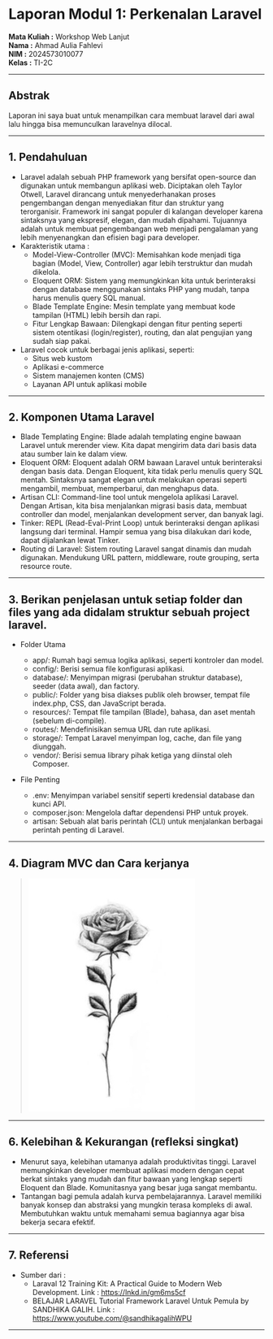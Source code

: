 # Laporan Modul 1: Perkenalan Laravel
**Mata Kuliah :** Workshop Web Lanjut   
**Nama :** Ahmad Aulia Fahlevi  
**NIM :** 2024573010077  
**Kelas :** TI-2C  

---

## Abstrak 
Laporan ini saya buat untuk menampilkan cara membuat laravel dari awal lalu hingga bisa memunculkan
laravelnya dilocal.

---

## 1. Pendahuluan
- Laravel adalah sebuah PHP framework yang bersifat open-source dan digunakan untuk membangun aplikasi web. Diciptakan oleh Taylor Otwell, Laravel dirancang untuk menyederhanakan proses pengembangan dengan menyediakan fitur dan struktur yang terorganisir. Framework ini sangat populer di kalangan developer karena sintaksnya yang ekspresif, elegan, dan mudah dipahami. Tujuannya adalah untuk membuat pengembangan web menjadi pengalaman yang lebih menyenangkan dan efisien bagi para developer.
- Karakteristik utama : 
  - Model-View-Controller (MVC): Memisahkan kode menjadi tiga bagian (Model, View, Controller) agar lebih terstruktur dan mudah dikelola.
  - Eloquent ORM: Sistem yang memungkinkan kita untuk berinteraksi dengan database menggunakan sintaks PHP yang mudah, tanpa harus menulis query SQL manual.
  - Blade Template Engine: Mesin template yang membuat kode tampilan (HTML) lebih bersih dan rapi.
  - Fitur Lengkap Bawaan: Dilengkapi dengan fitur penting seperti sistem otentikasi (login/register), routing, dan alat pengujian yang sudah siap pakai.
- Laravel cocok untuk berbagai jenis aplikasi, seperti:
  - Situs web kustom
  - Aplikasi e-commerce
  - Sistem manajemen konten (CMS)
  - Layanan API untuk aplikasi mobile

---

## 2. Komponen Utama Laravel
- Blade Templating Engine: Blade adalah templating engine bawaan Laravel untuk merender view. Kita dapat mengirim data dari basis data atau sumber lain ke dalam view.
- Eloquent ORM: Eloquent adalah ORM bawaan Laravel untuk berinteraksi dengan basis data. Dengan Eloquent, kita tidak perlu menulis query SQL mentah. Sintaksnya sangat elegan untuk melakukan operasi seperti mengambil, membuat, memperbarui, dan menghapus data.
- Artisan CLI: Command-line tool untuk mengelola aplikasi Laravel. Dengan Artisan, kita bisa menjalankan migrasi basis data, membuat controller dan model, menjalankan development server, dan banyak lagi.
- Tinker: REPL (Read-Eval-Print Loop) untuk berinteraksi dengan aplikasi langsung dari terminal. Hampir semua yang bisa dilakukan dari kode, dapat dijalankan lewat Tinker.
- Routing di Laravel: Sistem routing Laravel sangat dinamis dan mudah digunakan. Mendukung URL pattern, middleware, route grouping, serta resource route.

---

## 3. Berikan penjelasan untuk setiap folder dan files yang ada didalam struktur sebuah project laravel.
- Folder Utama
  - app/: Rumah bagi semua logika aplikasi, seperti kontroler dan model.
  - config/: Berisi semua file konfigurasi aplikasi.
  - database/: Menyimpan migrasi (perubahan struktur database), seeder (data awal), dan factory.
  - public/: Folder yang bisa diakses publik oleh browser, tempat file index.php, CSS, dan JavaScript berada.
  - resources/: Tempat file tampilan (Blade), bahasa, dan aset mentah (sebelum di-compile).
  - routes/: Mendefinisikan semua URL dan rute aplikasi.
  - storage/: Tempat Laravel menyimpan log, cache, dan file yang diunggah.
  - vendor/: Berisi semua library pihak ketiga yang diinstal oleh Composer.

- File Penting
  - .env: Menyimpan variabel sensitif seperti kredensial database dan kunci API.
  - composer.json: Mengelola daftar dependensi PHP untuk proyek.
  - artisan: Sebuah alat baris perintah (CLI) untuk menjalankan berbagai perintah penting di Laravel.


---

## 4. Diagram MVC dan Cara kerjanya

> ![Bungaa](gambar/1fa91d28b553d474ff35cf7c81fc6594.jpg)

---

## 6. Kelebihan & Kekurangan (refleksi singkat)
- Menurut saya, kelebihan utamanya adalah produktivitas tinggi. Laravel memungkinkan developer membuat aplikasi modern dengan cepat berkat sintaks yang mudah dan fitur bawaan yang lengkap seperti Eloquent dan Blade. Komunitasnya yang besar juga sangat membantu.
- Tantangan bagi pemula adalah kurva pembelajarannya. Laravel memiliki banyak konsep dan abstraksi yang mungkin terasa kompleks di awal. Membutuhkan waktu untuk memahami semua bagiannya agar bisa bekerja secara efektif.

---

## 7. Referensi
- Sumber dari : 
  - Laraval 12 Training Kit: A Practical Guide to Modern Web Development. Link : https://lnkd.in/gm6ms5cf
  - BELAJAR LARAVEL Tutorial Framework Laravel Untuk Pemula by SANDHIKA GALIH. Link : https://www.youtube.com/@sandhikagalihWPU

---